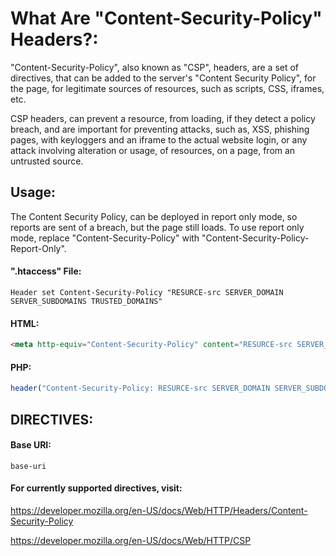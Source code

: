 # What Are "Content-Security-Policy" Headers?:
"Content-Security-Policy", also known as "CSP", headers, are a set of directives, that can be added to the server's "Content Security Policy", for the page, for legitimate sources of resources, such as scripts, CSS, iframes, etc.

CSP headers, can prevent a resource, from loading, if they detect a policy breach, and are important for preventing attacks, such as, XSS, phishing pages, with keyloggers and an iframe to the actual website login, or any attack involving alteration or usage, of resources, on a page, from an untrusted source.

## Usage:
The Content Security Policy, can be deployed in report only mode, so reports are sent of a breach, but the page still loads.
To use report only mode, replace "Content-Security-Policy" with "Content-Security-Policy-Report-Only".

#### ".htaccess" File:
`Header set Content-Security-Policy "RESURCE-src SERVER_DOMAIN SERVER_SUBDOMAINS TRUSTED_DOMAINS"`

#### HTML:
```html
<meta http-equiv="Content-Security-Policy" content="RESURCE-src SERVER_DOMAIN SERVER_SUBDOMAINS TRUSTED_DOMAINS"/>
```

#### PHP:
```php
header("Content-Security-Policy: RESURCE-src SERVER_DOMAIN SERVER_SUBDOMAINS TRUSTED_DOMAINS);
```

## DIRECTIVES:

#### Base URI:
`base-uri`

#### For currently supported directives, visit:

https://developer.mozilla.org/en-US/docs/Web/HTTP/Headers/Content-Security-Policy

https://developer.mozilla.org/en-US/docs/Web/HTTP/CSP
